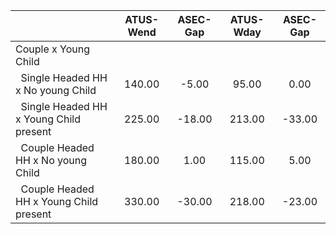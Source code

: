 
|                      |    ATUS-Wend |     ASEC-Gap |    ATUS-Wday |     ASEC-Gap |
| -------------------- | :----------: | :----------: | :----------: | :----------: |
| Couple x Young Child |              |              |              |              |
| &nbsp;&nbsp;Single Headed HH x No young Child |       140.00 |        -5.00 |        95.00 |         0.00 |
| &nbsp;&nbsp;Single Headed HH x Young Child present |       225.00 |       -18.00 |       213.00 |       -33.00 |
| &nbsp;&nbsp;Couple Headed HH x No young Child |       180.00 |         1.00 |       115.00 |         5.00 |
| &nbsp;&nbsp;Couple Headed HH x Young Child present |       330.00 |       -30.00 |       218.00 |       -23.00 |

